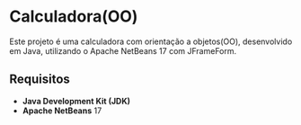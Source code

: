 # Calculadora(OO)

Este projeto é uma calculadora com orientação a objetos(OO), desenvolvido em Java, utilizando o Apache NetBeans 17 com JFrameForm.

## Requisitos

- **Java Development Kit (JDK)**
- **Apache NetBeans** 17